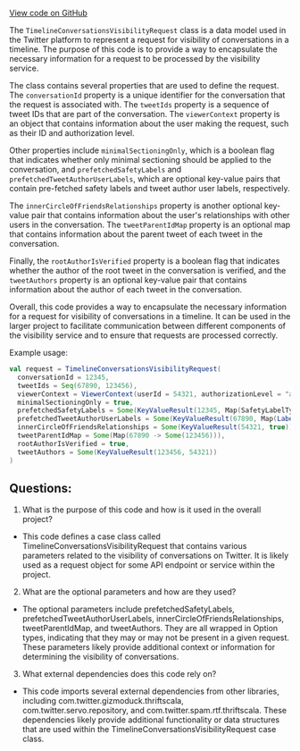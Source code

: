[View code on GitHub](https://github.com/misbahsy/the-algorithm/visibilitylib/src/main/scala/com/twitter/visibility/interfaces/conversations/TimelineConversationsVisibilityRequest.scala)

The `TimelineConversationsVisibilityRequest` class is a data model used in the Twitter platform to represent a request for visibility of conversations in a timeline. The purpose of this code is to provide a way to encapsulate the necessary information for a request to be processed by the visibility service. 

The class contains several properties that are used to define the request. The `conversationId` property is a unique identifier for the conversation that the request is associated with. The `tweetIds` property is a sequence of tweet IDs that are part of the conversation. The `viewerContext` property is an object that contains information about the user making the request, such as their ID and authorization level. 

Other properties include `minimalSectioningOnly`, which is a boolean flag that indicates whether only minimal sectioning should be applied to the conversation, and `prefetchedSafetyLabels` and `prefetchedTweetAuthorUserLabels`, which are optional key-value pairs that contain pre-fetched safety labels and tweet author user labels, respectively. 

The `innerCircleOfFriendsRelationships` property is another optional key-value pair that contains information about the user's relationships with other users in the conversation. The `tweetParentIdMap` property is an optional map that contains information about the parent tweet of each tweet in the conversation. 

Finally, the `rootAuthorIsVerified` property is a boolean flag that indicates whether the author of the root tweet in the conversation is verified, and the `tweetAuthors` property is an optional key-value pair that contains information about the author of each tweet in the conversation. 

Overall, this code provides a way to encapsulate the necessary information for a request for visibility of conversations in a timeline. It can be used in the larger project to facilitate communication between different components of the visibility service and to ensure that requests are processed correctly. 

Example usage:

```scala
val request = TimelineConversationsVisibilityRequest(
  conversationId = 12345,
  tweetIds = Seq(67890, 123456),
  viewerContext = ViewerContext(userId = 54321, authorizationLevel = "admin"),
  minimalSectioningOnly = true,
  prefetchedSafetyLabels = Some(KeyValueResult(12345, Map(SafetyLabelType.Harmful -> SafetyLabel("harmful")))),
  prefetchedTweetAuthorUserLabels = Some(KeyValueResult(67890, Map(LabelValue("user") -> Label("verified")))),
  innerCircleOfFriendsRelationships = Some(KeyValueResult(54321, true)),
  tweetParentIdMap = Some(Map(67890 -> Some(123456))),
  rootAuthorIsVerified = true,
  tweetAuthors = Some(KeyValueResult(123456, 54321))
)
```
## Questions: 
 1. What is the purpose of this code and how is it used in the overall project?
- This code defines a case class called TimelineConversationsVisibilityRequest that contains various parameters related to the visibility of conversations on Twitter. It is likely used as a request object for some API endpoint or service within the project.

2. What are the optional parameters and how are they used?
- The optional parameters include prefetchedSafetyLabels, prefetchedTweetAuthorUserLabels, innerCircleOfFriendsRelationships, tweetParentIdMap, and tweetAuthors. They are all wrapped in Option types, indicating that they may or may not be present in a given request. These parameters likely provide additional context or information for determining the visibility of conversations.

3. What external dependencies does this code rely on?
- This code imports several external dependencies from other libraries, including com.twitter.gizmoduck.thriftscala, com.twitter.servo.repository, and com.twitter.spam.rtf.thriftscala. These dependencies likely provide additional functionality or data structures that are used within the TimelineConversationsVisibilityRequest case class.
